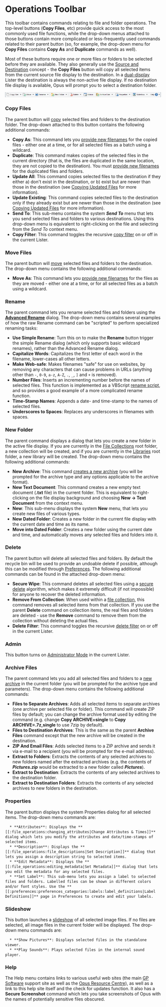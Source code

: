 # Operations Toolbar

This toolbar contains commands relating to file and folder operations. The top-level buttons (**Copy Files**, etc) provide quick access to the most commonly used file functions, while the drop-down menus attached to those buttons contain more complicated or less-frequently used commands related to their parent button (so, for example, the drop-down menu for **Copy Files** contains **Copy As** and **Duplicate** commands as well).

Most of these buttons require one or more files or folders to be selected before they are available. They also generally use the [Source and Destination](/Manual/basic_concepts/source_and_destination.md) concept - the **Copy Files** button will copy all selected items from the current source file display to the destination. In a [dual-display](../../dual_display/README.md) Lister the destination is always the non-active file display. If no destination file display is available, Opus will prompt you to select a destination folder.

![](/Manual/images/media/13/operations_toolbar.png)

### Copy Files

The parent button will [copy](/Manual/file_operations/copying_moving_and_deleting_files/README.md) selected files and folders to the destination folder. The drop-down attached to this button contains the following additional commands:

- **Copy As**: This command lets you [provide new filenames](/Manual/file_operations/copying_moving_and_deleting_files/copying_using_the_toolbar_buttons/using_wildcards_when_copying.md) for the copied files - either one at a time, or for all selected files as a batch using a wildcard.
- **Duplicate**: This command makes copies of the selected files in the current directory (that is, the files are duplicated in the same location, they are not copied to the destination). You must [provide new filenames](/Manual/file_operations/copying_moving_and_deleting_files/copying_using_the_toolbar_buttons/using_wildcards_when_copying.md) for the duplicated files and folders.
- **Update All**: This command copies selected files to the destination if they either a) don't exist in the destination, or b) exist but are newer than those in the destination (see [Copying Updated Files](/Manual/file_operations/copying_moving_and_deleting_files/copying_updated_files/README.md) for more information).
- **Update Existing**: This command copies selected files to the destination only if they already exist but are newer than those in the destination (see [Copying Updated Files](/Manual/file_operations/copying_moving_and_deleting_files/copying_updated_files/README.md) for more information).
- **Send To**: This sub-menu contains the system ***Send To*** menu that lets you send selected files and folders to various destinations. Using this drop-down menu is equivalent to right-clicking on the file and selecting from the *Send To* context menu.
- **Copy Filter**: This command toggles the recursive [copy filter](/Manual/file_operations/filtered_operations/README.md) on or off in the current Lister.

### Move Files

The parent button will [move](/Manual/file_operations/copying_moving_and_deleting_files/README.md) selected files and folders to the destination. The drop-down menu contains the following additional commands:

- **Move As**: This command lets you [provide new filenames](/Manual/file_operations/copying_moving_and_deleting_files/copying_using_the_toolbar_buttons/using_wildcards_when_copying.md) for the files as they are moved - either one at a time, or for all selected files as a batch using a wildcard.

### Rename

The parent command lets you rename selected files and folders using the **[Advanced Rename](/Manual/file_operations/renaming_files/advanced_rename/README.md)** dialog. The drop-down menu contains several examples of how the raw Rename command can be "scripted" to perform specialized renaming tasks:

- **Use Simple Rename**: Turn this on to make the **Rename** button trigger the simple Rename dialog (which only supports basic wildcard renames), rather than the Advanced Rename dialog.
- **Capitalize Words**: Capitalizes the first letter of each word in the filename, lower-cases all other letters.
- **Make Web-safe**: Makes filenames "safe" for use on websites, by removing any characters that can cause problems in URLs (anything other than `-`, `0-9`, `a-z`, `A-Z`, `.`, `_`, `]` and `+` is removed).
- **Number Files**: Inserts an incrementing number before the names of selected files. This function is implemented as a VBScript [rename script](/Manual/file_operations/renaming_files/advanced_rename/rename_scripts.md), and so provides a good example of a more complicated rename function.
- **Time-Stamp Names**: Appends a date- and time-stamp to the names of selected files.
- **Underscores to Spaces**: Replaces any underscores in filenames with spaces.

### New Folder

The parent command displays a dialog that lets you create a new folder in the active file display. If you are currently in the [File Collections](/Manual/basic_concepts/virtual_file_system/file_collections/README.md) root folder, a new collection will be created, and if you are currently in the [Libraries](/Manual/basic_concepts/virtual_file_system/libraries.md) root folder, a new library will be created. The drop-down menu contains the following additional commands:

- **New Archive**: This command [creates a new archive](/Manual/file_operations/creating_archives/README.md) (you will be prompted for the archive type and any options applicable to the archive format).
- **New Text Document**: This command creates a new empty text document (**.txt** file) in the current folder. This is equivalent to right-clicking on the file display background and choosing **New -\> Text Document** from the context menu.
- **New**: This sub-menu displays the system **New** menu, that lets you create new files of various types.
- **New Dated Folder**: Creates a new folder in the current file display with the current date and time as its name.
- **Move into Dated Folder**: Creates a new folder using the current date and time, and automatically moves any selected files and folders into it.

### Delete

The parent button will delete all selected files and folders. By default the recycle bin will be used to provide an undoable delete if possible, although this can be modified through [Preferences](/Manual/preferences/preferences_categories/file_operations/deleting_files.md). The following additional commands can be found in the attached drop-down menu:

- **Secure Wipe**: This command deletes all selected files using a [secure delete](/Manual/file_operations/copying_moving_and_deleting_files/deleting_files/secure_delete.md) algorithm, which makes it extremely difficult (if not impossible) for anyone to recover the deleted information.
- **Remove From Collection**: When used within a [file collection](/Manual/basic_concepts/virtual_file_system/file_collections/README.md), this command removes all selected items from that collection. If you use the parent **Delete** command on collection items, the real files and folders are deleted - use the **Remove** command to remove them from the collection without deleting the actual files.
- **Delete Filter**: This command toggles the recursive [delete filter](/Manual/file_operations/filtered_operations/README.md) on or off in the current Lister.

### Admin

This button turns on [Administrator Mode](/Manual/file_operations/uac_and_administrator_mode.md) in the current Lister.

### Archive Files

The parent command lets you add all selected files and folders to a [new archive](/Manual/file_operations/creating_archives/add_to_archive_dialog/README.md) in the current folder (you will be prompted for the archive type and parameters). The drop-down menu contains the following additional commands:

- **Files to Separate Archives**: Adds all selected items to separate archives (one archive per selected file or folder). This command will create ZIP files by default; you can change the archive format used by editing the command (e.g. change **Copy ARCHIVE=single** to **Copy ARCHIVE=.7z,single** to use 7zip by default).
- **Files to Destination Archives**: This is the same as the parent **Archive Files** command except that the new archive will be created in the destination.
- **ZIP And Email Files**: Adds selected items to a ZIP archive and sends it via e-mail to a recipient (you will be prompted for the e-mail address).
- **Extract to Folders**: Extracts the contents of any selected archives to new folders named after the extracted archives (e.g. the contents of ***Pictures.zip*** would be extracted to a new folder called ***Pictures***).
- **Extract to Destination**: Extracts the contents of any selected archives to the destination folder.
- **Extract to Destination Folders**: Extracts the contents of any selected archives to new folders in the destination.

### Properties

The parent button displays the system Properties dialog for all selected items. The drop-down menu commands are:

      * **Attributes**: Displays the **[[:file_operations:changing_attributes|Change Attributes & Times]]** dialog which lets you modify the attributes and date/time-stamps of selected items. 
      * **Description**: Displays the **[[:file_operations:file_descriptions|Set Description]]** dialog that lets you assign a description string to selected items. 
      * **Edit Metadata**: Displays the **[[:file_operations:editing_metadata|Set Metadata]]** dialog that lets you edit the metadata for any selected files. 
      * **Set Label**: This sub-menu lets you assign a label to selected files and folders. Labelled files can be shown in different colors and/or font styles. Use the **[[:preferences:preferences_categories:labels:label_definitions|Label Definitions]]** page in Preferences to create and edit your labels.

### Slideshow

This button launches a [slideshow](/Manual/additional_functionality/viewing_images/README.md) of all selected image files. If no files are selected, all image files in the current folder will be displayed. The drop-down menu commands are:

      * **Show Pictures**: Displays selected files in the standalone viewer. 
      * **Play Sounds**: Plays selected files in the internal sound player.

### Help

The Help menu contains links to various useful web sites (the main [GP Software](http://www.gpsoft.com.au/) support site as well as the [Opus Resource Centre](http://resource.dopus.com/)), as well as a link to this help site itself and the check for updates function. It also has a **Secure Screenshot** command which lets you take screenshots of Opus with the names of potentially sensitive files obscured.
